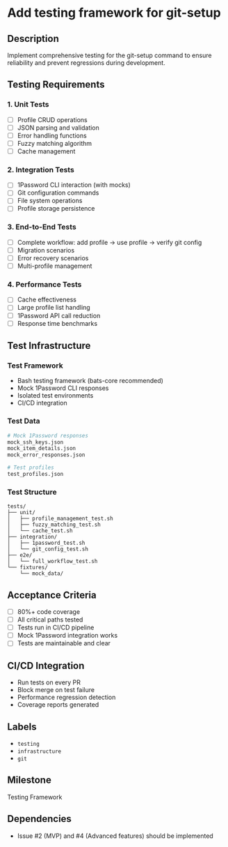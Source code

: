 # Add testing framework for git-setup

## Description

Implement comprehensive testing for the git-setup command to ensure reliability and prevent regressions during development.

## Testing Requirements

### 1. Unit Tests
- [ ] Profile CRUD operations
- [ ] JSON parsing and validation
- [ ] Error handling functions
- [ ] Fuzzy matching algorithm
- [ ] Cache management

### 2. Integration Tests
- [ ] 1Password CLI interaction (with mocks)
- [ ] Git configuration commands
- [ ] File system operations
- [ ] Profile storage persistence

### 3. End-to-End Tests
- [ ] Complete workflow: add profile → use profile → verify git config
- [ ] Migration scenarios
- [ ] Error recovery scenarios
- [ ] Multi-profile management

### 4. Performance Tests
- [ ] Cache effectiveness
- [ ] Large profile list handling
- [ ] 1Password API call reduction
- [ ] Response time benchmarks

## Test Infrastructure

### Test Framework
- Bash testing framework (bats-core recommended)
- Mock 1Password CLI responses
- Isolated test environments
- CI/CD integration

### Test Data
```bash
# Mock 1Password responses
mock_ssh_keys.json
mock_item_details.json
mock_error_responses.json

# Test profiles
test_profiles.json
```

### Test Structure
```
tests/
├── unit/
│   ├── profile_management_test.sh
│   ├── fuzzy_matching_test.sh
│   └── cache_test.sh
├── integration/
│   ├── 1password_test.sh
│   └── git_config_test.sh
├── e2e/
│   └── full_workflow_test.sh
└── fixtures/
    └── mock_data/
```

## Acceptance Criteria

- [ ] 80%+ code coverage
- [ ] All critical paths tested
- [ ] Tests run in CI/CD pipeline
- [ ] Mock 1Password integration works
- [ ] Tests are maintainable and clear

## CI/CD Integration

- Run tests on every PR
- Block merge on test failure
- Performance regression detection
- Coverage reports generated

## Labels

- `testing`
- `infrastructure`
- `git`

## Milestone

Testing Framework

## Dependencies

- Issue #2 (MVP) and #4 (Advanced features) should be implemented
